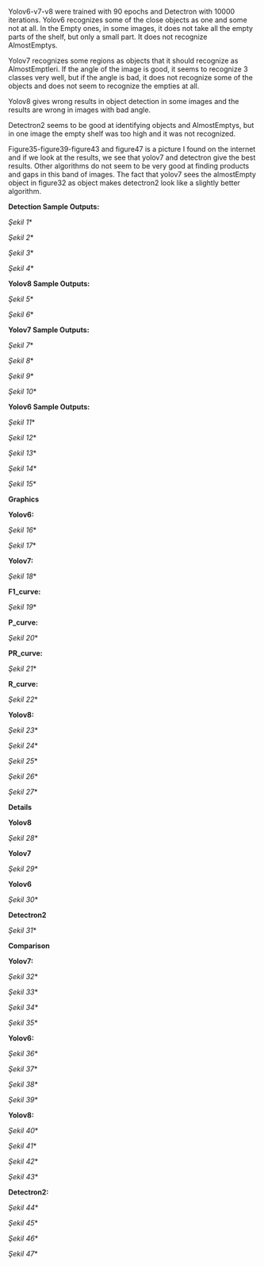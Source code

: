 ﻿Yolov6-v7-v8 were trained with 90 epochs and Detectron with 10000 iterations. Yolov6 recognizes some of the close objects as one and some not at all. In the Empty ones, in some images, it does not take all the empty parts of the shelf, but only a small part. It does not recognize AlmostEmptys.

Yolov7 recognizes some regions as objects that it should recognize as AlmostEmptleri. If the angle of the image is good, it seems to recognize 3 classes very well, but if the angle is bad, it does not recognize some of the objects and does not seem to recognize the empties at all. 

Yolov8 gives wrong results in object detection in some images and the results are wrong in images with bad angle.

Detectron2 seems to be good at identifying objects and AlmostEmptys, but in one image the empty shelf was too high and it was not recognized.

Figure35-figure39-figure43 and figure47 is a picture I found on the internet and if we look at the results, we see that yolov7 and detectron give the best results. Other algorithms do not seem to be very good at finding products and gaps in this band of images. The fact that yolov7 sees the almostEmpty object in figure32 as object makes detectron2 look like a slightly better algorithm.










**Detection Sample Outputs:**

<a name="_toc130565737"></a>*Şekil 1**

<a name="_toc130565738"></a>*Şekil 2**

<a name="_toc130565739"></a>*Şekil 3**

<a name="_toc130565740"></a>*Şekil 4**


**Yolov8 Sample Outputs:**

<a name="_toc130565741"></a>*Şekil 5**

<a name="_toc130565742"></a>*Şekil 6**

**Yolov7 Sample Outputs:**

<a name="_toc130565743"></a>*Şekil 7**

<a name="_toc130565744"></a>*Şekil 8**

<a name="_toc130565745"></a>*Şekil 9**

<a name="_toc130565746"></a>*Şekil 10**

**Yolov6 Sample Outputs:** 

<a name="_toc130565747"></a>*Şekil 11**

<a name="_toc130565748"></a>*Şekil 12**

<a name="_toc130565749"></a>*Şekil 13**

<a name="_toc130565750"></a>*Şekil 14**

<a name="_toc130565751"></a>*Şekil 15**

**Graphics**

**Yolov6:**

<a name="_toc130565752"></a>*Şekil 16**

<a name="_toc130565753"></a>*Şekil 17**

**Yolov7:** 

<a name="_toc130565754"></a>*Şekil 18**










**F1\_curve:**                                                                           

<a name="_toc130565755"></a>*Şekil 19**

**P\_curve:**

<a name="_toc130565756"></a>*Şekil 20**







**PR\_curve:**

<a name="_toc130565757"></a>*Şekil 21**

**R\_curve:**

<a name="_toc130565758"></a>*Şekil 22**


**Yolov8:** 

<a name="_toc130565759"></a>*Şekil 23**


<a name="_toc130565760"></a>*Şekil 24**

<a name="_toc130565761"></a>*Şekil 25**

<a name="_toc130565762"></a>*Şekil 26**

<a name="_toc130565763"></a>*Şekil 27**

**Details**

**Yolov8**

<a name="_toc130565764"></a>*Şekil 28**

**Yolov7**

<a name="_toc130565765"></a>*Şekil 29**

**Yolov6**

<a name="_toc130565766"></a>*Şekil 30**

**Detectron2**

<a name="_toc130565767"></a>*Şekil 31**


**Comparison**

**Yolov7:** 

<a name="_toc130565768"></a>*Şekil 32**

<a name="_toc130565769"></a>*Şekil 33**

<a name="_toc130565770"></a>*Şekil 34**

<a name="_toc130565771"></a>*Şekil 35**

**Yolov6:**

<a name="_toc130565772"></a>*Şekil 36**

<a name="_toc130565773"></a>*Şekil 37**

<a name="_toc130565774"></a>*Şekil 38**

<a name="_toc130565775"></a>*Şekil 39**

**Yolov8:** 

<a name="_toc130565776"></a>*Şekil 40**

<a name="_toc130565777"></a>*Şekil 41**

<a name="_toc130565778"></a>*Şekil 42**


<a name="_toc130565779"></a>*Şekil 43**

**Detectron2:** 

<a name="_toc130565780"></a>*Şekil 44**

<a name="_toc130565781"></a>*Şekil 45**

<a name="_toc130565782"></a>*Şekil 46**

<a name="_toc130565783"></a>*Şekil 47**


